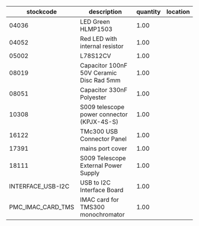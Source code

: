 |stockcode|description|quantity|location|
|---------|-----------|--------|--------|
|04036|LED Green HLMP1503|1.00||
|04052|Red LED with internal resistor|1.00||
|05002|L78S12CV|1.00||
|08019|Capacitor 100nF 50V Ceramic Disc Rad 5mm|1.00||
|08051|Capacitor 330nF Polyester|1.00||
|10308|S009 telescope power connector (KPJX-4S-S)|1.00||
|16122|TMc300 USB Connector Panel|1.00||
|17391|mains port cover|1.00||
|18111|S009 Telescope External  Power Supply|1.00||
|INTERFACE_USB-I2C|USB to I2C Interface Board|1.00||
|PMC_IMAC_CARD_TMS|IMAC card for TMS300 monochromator|1.00||

